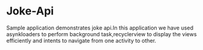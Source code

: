 # Joke-Api
Sample application demonstrates joke api.In this application we have used asynkloaders to perform background task,recyclerview to display the views efficiently and intents to navigate from one activity to other.


